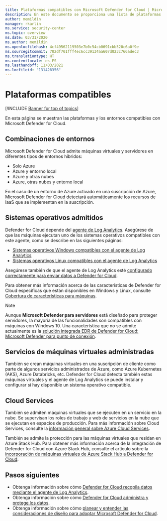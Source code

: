 ```yaml
---
title: Plataformas compatibles con Microsoft Defender for Cloud | Microsoft Docs
description: En este documento se proporciona una lista de plataformas compatibles con Microsoft Defender for Cloud.
author: memildin
manager: rkarlin
ms.service: security-center
ms.topic: overview
ms.date: 03/31/2020
ms.author: memildin
ms.openlocfilehash: 4cf49562119503e7b0c54cb0691cbb520c6a0f9e
ms.sourcegitcommit: 702df701fff4ec6cc39134aa607d023c766adec3
ms.translationtype: HT
ms.contentlocale: es-ES
ms.lasthandoff: 11/03/2021
ms.locfileid: "131428356"
---
```

# <a name="supported-platforms"></a>Plataformas compatibles 

[!INCLUDE [Banner for top of topics](./includes/banner.md)]

En esta página se muestran las plataformas y los entornos compatibles con Microsoft Defender for Cloud.

## <a name="combinations-of-environments"></a>Combinaciones de entornos <a name="vm-server"></a>

Microsoft Defender for Cloud admite máquinas virtuales y servidores en diferentes tipos de entornos híbridos:

* Solo Azure
* Azure y entorno local
* Azure y otras nubes
* Azure, otras nubes y entorno local

En el caso de un entorno de Azure activado en una suscripción de Azure, Microsoft Defender for Cloud detectará automáticamente los recursos de IaaS que se implementan en la suscripción.

## <a name="supported-operating-systems"></a>Sistemas operativos admitidos

Defender for Cloud depende del [agente de Log Analytics](../azure-monitor/agents/agents-overview.md#log-analytics-agent). Asegúrese de que las máquinas ejecutan uno de los sistemas operativos compatibles con este agente, como se describe en las siguientes páginas:

* [Sistemas operativos Windows compatibles con el agente de Log Analytics](../azure-monitor/agents/agents-overview.md#supported-operating-systems)
* [Sistemas operativos Linux compatibles con el agente de Log Analytics](../azure-monitor/agents/agents-overview.md#supported-operating-systems)

Asegúrese también de que el agente de Log Analytics esté [configurado correctamente para enviar datos a Defender for Cloud](enable-data-collection.md#manual-agent).

Para obtener más información acerca de las características de Defender for Cloud específicas que están disponibles en Windows y Linux, consulte [Cobertura de características para máquinas](supported-machines-endpoint-solutions-clouds.md).

> [!NOTE]
> Aunque **Microsoft Defender para servidores** está diseñado para proteger servidores, la mayoría de las funcionalidades son compatibles con máquinas con Windows 10. Una característica que no se admite actualmente es la [solución integrada EDR de Defender for Cloud: Microsoft Defender para punto de conexión](integration-defender-for-endpoint.md).

## <a name="managed-virtual-machine-services"></a>Servicios de máquinas virtuales administradas <a name="virtual-machine"></a>

También se crean máquinas virtuales en una suscripción de cliente como parte de algunos servicios administrados de Azure, como Azure Kubernetes (AKS), Azure Databricks, etc. Defender for Cloud detecta también estas máquinas virtuales y el agente de Log Analytics se puede instalar y configurar si hay disponible un sistema operativo compatible.

## <a name="cloud-services"></a>Cloud Services <a name="cloud-services"></a>

También se admiten máquinas virtuales que se ejecuten en un servicio en la nube. Se supervisan los roles de trabajo y web de servicios en la nube que se ejecutan en espacios de producción. Para más información sobre Cloud Services, consulte la [información general sobre Azure Cloud Services](../cloud-services/cloud-services-choose-me.md).

También se admite la protección para las máquinas virtuales que residan en Azure Stack Hub. Para obtener más información acerca de la integración de Defender for Cloud con Azure Stack Hub, consulte el artículo sobre la [incorporación de máquinas virtuales de Azure Stack Hub a Defender for Cloud](quickstart-onboard-machines.md?pivots=azure-portal#onboard-your-azure-stack-hub-vms). 

## <a name="next-steps"></a>Pasos siguientes

- Obtenga información sobre cómo [Defender for Cloud recopila datos mediante el agente de Log Analytics](enable-data-collection.md).
- Obtenga información sobre cómo [Defender for Cloud administra y protege los datos](data-security.md).
- Obtenga información sobre cómo [planear y entender las consideraciones de diseño para adoptar Microsoft Defender for Cloud](security-center-planning-and-operations-guide.md).
